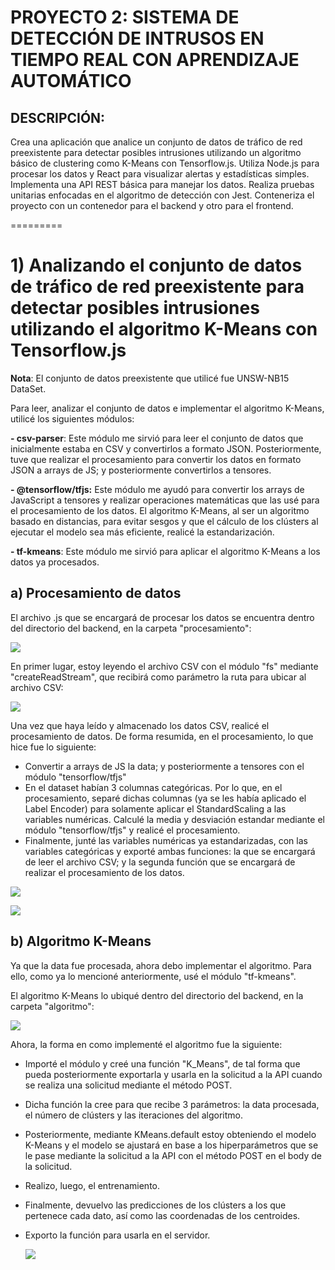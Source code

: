 # PROYECTO 2: SISTEMA DE DETECCIÓN DE INTRUSOS EN TIEMPO REAL CON APRENDIZAJE AUTOMÁTICO
## DESCRIPCIÓN:
Crea una aplicación que analice un conjunto de datos de tráfico de red preexistente para detectar posibles intrusiones utilizando un algoritmo básico de clustering como K-Means con Tensorflow.js.
Utiliza Node.js para procesar los datos y React para visualizar alertas y estadísticas simples.
Implementa una API REST básica para manejar los datos. Realiza pruebas unitarias enfocadas en el algoritmo de detección con Jest. Conteneriza el proyecto con un contenedor para el backend y otro para el frontend.

=========

# 1) Analizando el conjunto de datos de tráfico de red preexistente para detectar posibles intrusiones utilizando el algoritmo K-Means con Tensorflow.js 
**Nota**: El conjunto de datos preexistente que utilicé fue UNSW-NB15 DataSet.

Para leer, analizar el conjunto de datos e implementar el algoritmo K-Means, utilicé los siguientes módulos:

**- csv-parser**: Este módulo me sirvió para leer el conjunto de datos que inicialmente estaba en CSV y convertirlos a formato JSON. Posteriormente, tuve que realizar el procesamiento para convertir los datos en formato JSON a arrays de JS; y posteriormente convertirlos a tensores. 

**- @tensorflow/tfjs:** Este módulo me ayudó para convertir los arrays de JavaScript a tensores y realizar operaciones matemáticas que las usé para el procesamiento de los datos.
El algoritmo K-Means, al ser un algoritmo basado en distancias, para evitar sesgos y que el cálculo de los clústers al ejecutar el modelo sea más eficiente, realicé la estandarización.

**- tf-kmeans**: Este módulo me sirvió para aplicar el algoritmo K-Means a los datos ya procesados.

## a) Procesamiento de datos

El archivo .js que se encargará de procesar los datos se encuentra dentro del directorio del backend, en la carpeta "procesamiento":

![](https://github.com/DianaLlamoca/C8288-PC3-PROYECTO/blob/main/Imagenes/I1.JPG)

En primer lugar, estoy leyendo el archivo CSV con el módulo "fs" mediante "createReadStream", que recibirá como parámetro la ruta para ubicar al archivo CSV:

![](https://github.com/DianaLlamoca/C8288-PC3-PROYECTO/blob/main/Imagenes/I2.JPG)

Una vez que haya leído y almacenado los datos CSV, realicé el procesamiento de datos.
De forma resumida, en el procesamiento, lo que hice fue lo siguiente:
- Convertir a arrays de JS la data; y posteriormente a tensores con el módulo "tensorflow/tfjs"
- En el dataset habían 3 columnas categóricas. Por lo que, en el procesamiento, separé dichas columnas (ya se les había aplicado el Label Encoder) para solamente aplicar el StandardScaling a las variables numéricas. Calculé la media y desviación estandar mediante el módulo "tensorflow/tfjs" y realicé el procesamiento.
- Finalmente, junté las variables numéricas ya estandarizadas, con las variables categóricas y exporté ambas funciones: la que se encargará de leer el archivo CSV; y la segunda función que se encargará de realizar el procesamiento de los datos.

![](https://github.com/DianaLlamoca/C8288-PC3-PROYECTO/blob/main/Imagenes/I3.JPG)

![](https://github.com/DianaLlamoca/C8288-PC3-PROYECTO/blob/main/Imagenes/I4.JPG)

## b) Algoritmo K-Means

Ya que la data fue procesada, ahora debo implementar el algoritmo. Para ello, como ya lo mencioné anteriormente, usé el módulo "tf-kmeans".

El algoritmo K-Means lo ubiqué dentro del directorio del backend, en la carpeta "algoritmo":

![](https://github.com/DianaLlamoca/C8288-PC3-PROYECTO/blob/main/Imagenes/I5.JPG)

Ahora, la forma en como implementé el algoritmo fue la siguiente:
- Importé el módulo y creé una función "K_Means", de tal forma que pueda posteriormente exportarla y usarla en la solicitud a la API cuando se realiza una solicitud mediante el método POST. 
- Dicha función la cree para que recibe 3 parámetros: la data procesada, el número de clústers y las iteraciones del algoritmo.
- Posteriormente, mediante KMeans.default estoy obteniendo el modelo K-Means y el modelo se ajustará en base a los hiperparámetros que se le pase mediante la solicitud a la API con el método POST en el body de la solicitud.
- Realizo, luego, el entrenamiento.
- Finalmente, devuelvo las predicciones de los clústers a los que pertenece cada dato, así como las coordenadas de los centroides.
- Exporto la función para usarla en el servidor.

  ![](https://github.com/DianaLlamoca/C8288-PC3-PROYECTO/blob/main/Imagenes/I6.JPG)
